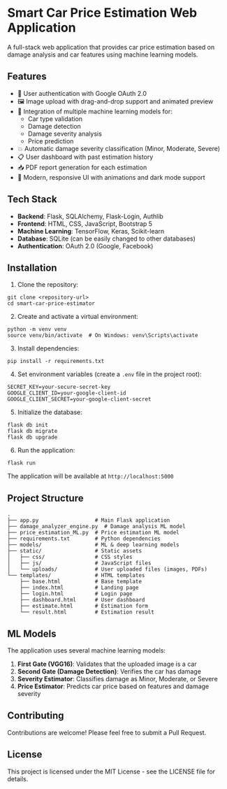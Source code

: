 # Smart Car Price Estimation Web Application

A full-stack web application that provides car price estimation based on damage analysis and car features using machine learning models.

## Features

- 🔐 User authentication with Google OAuth 2.0
- 🖼️ Image upload with drag-and-drop support and animated preview
- 🧠 Integration of multiple machine learning models for:
  - Car type validation
  - Damage detection
  - Damage severity analysis
  - Price prediction
- 💥 Automatic damage severity classification (Minor, Moderate, Severe)
- 📋 User dashboard with past estimation history
- 📥 PDF report generation for each estimation
- 🎨 Modern, responsive UI with animations and dark mode support

## Tech Stack

- **Backend**: Flask, SQLAlchemy, Flask-Login, Authlib
- **Frontend**: HTML, CSS, JavaScript, Bootstrap 5
- **Machine Learning**: TensorFlow, Keras, Scikit-learn
- **Database**: SQLite (can be easily changed to other databases)
- **Authentication**: OAuth 2.0 (Google, Facebook)

## Installation

1. Clone the repository:
```
git clone <repository-url>
cd smart-car-price-estimator
```

2. Create and activate a virtual environment:
```
python -m venv venv
source venv/bin/activate  # On Windows: venv\Scripts\activate
```

3. Install dependencies:
```
pip install -r requirements.txt
```

4. Set environment variables (create a `.env` file in the project root):
```
SECRET_KEY=your-secure-secret-key
GOOGLE_CLIENT_ID=your-google-client-id
GOOGLE_CLIENT_SECRET=your-google-client-secret
```

5. Initialize the database:
```
flask db init
flask db migrate
flask db upgrade
```

6. Run the application:
```
flask run
```

The application will be available at `http://localhost:5000`

## Project Structure

```
.
├── app.py                  # Main Flask application
├── damage_analyzer_engine.py  # Damage analysis ML model
├── price_estimation_ML.py  # Price estimation ML model
├── requirements.txt        # Python dependencies
├── models/                 # ML & deep learning models
├── static/                 # Static assets
│   ├── css/                # CSS styles
│   ├── js/                 # JavaScript files
│   └── uploads/            # User uploaded files (images, PDFs)
└── templates/              # HTML templates
    ├── base.html           # Base template
    ├── index.html          # Landing page
    ├── login.html          # Login page
    ├── dashboard.html      # User dashboard
    ├── estimate.html       # Estimation form
    └── result.html         # Estimation result
```

## ML Models

The application uses several machine learning models:

1. **First Gate (VGG16)**: Validates that the uploaded image is a car
2. **Second Gate (Damage Detection)**: Verifies the car has damage
3. **Severity Estimator**: Classifies damage as Minor, Moderate, or Severe
4. **Price Estimator**: Predicts car price based on features and damage severity

## Contributing

Contributions are welcome! Please feel free to submit a Pull Request.

## License

This project is licensed under the MIT License - see the LICENSE file for details. 
